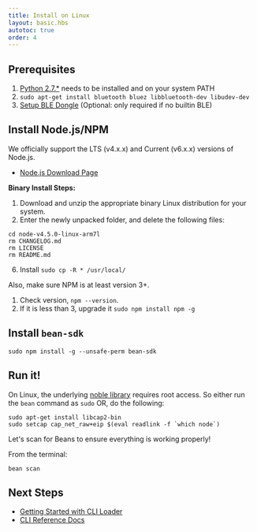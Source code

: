 ```yaml
---
title: Install on Linux
layout: basic.hbs
autotoc: true
order: 4
---
```


## Prerequisites

1. [Python 2.7.*](https://www.python.org/downloads/) needs to be installed and on your system PATH
2. `sudo apt-get install bluetooth bluez libbluetooth-dev libudev-dev`
3. [Setup BLE Dongle](../ble-dongle-setup/) (Optional: only required if no builtin BLE)

## Install Node.js/NPM

We officially support the LTS (v4.x.x) and Current (v6.x.x) versions of Node.js.

* [Node.js Download Page](https://nodejs.org/en/download/)

**Binary Install Steps:**

1. Download and unzip the appropriate binary Linux distribution for your system.
5. Enter the newly unpacked folder, and delete the following files:

```
cd node-v4.5.0-linux-arm7l
rm CHANGELOG.md
rm LICENSE
rm README.md
```

6. Install `sudo cp -R * /usr/local/`

Also, make sure NPM is at least version 3+.

1. Check version, `npm --version`.
2. If it is less than 3, upgrade it `sudo npm install npm -g`

## Install `bean-sdk`

```
sudo npm install -g --unsafe-perm bean-sdk
```

## Run it!

On Linux, the underlying [noble library](https://github.com/sandeepmistry/noble) requires root access. So either run the `bean` command as `sudo` OR, do the following:

```
sudo apt-get install libcap2-bin
sudo setcap cap_net_raw+eip $(eval readlink -f `which node`)
```

Let's scan for Beans to ensure everything is working properly!

From the terminal:

```
bean scan
```

## Next Steps

* [Getting Started with CLI Loader](../../getting-started/cli-loader/)
* [CLI Reference Docs](../cli-reference)
